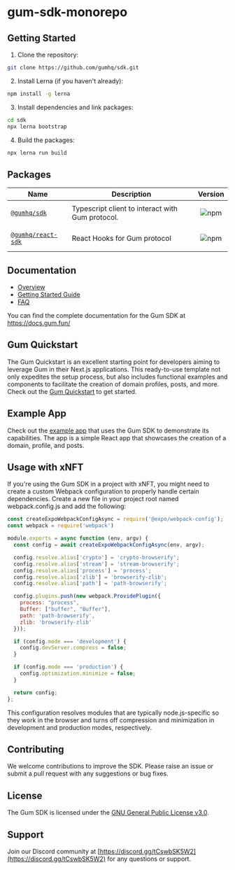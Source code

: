 # gum-sdk-monorepo

## Getting Started

1. Clone the repository:

```bash
git clone https://github.com/gumhq/sdk.git
```

2. Install Lerna (if you haven't already):

```bash
npm install -g lerna
```

3. Install dependencies and link packages:

```bash
cd sdk
npx lerna bootstrap
```

4. Build the packages:

```bash
npx lerna run build
```

## Packages

| Name                                                                              | Description                                      | Version                                                                                                   |
| --------------------------------------------------------------------------------- | ------------------------------------------------ | --------------------------------------------------------------------------------------------------------- |
| [`@gumhq/sdk`](https://github.com/gumhq/sdk/tree/master/packages/gpl-core)        | Typescript client to interact with Gum protocol. | <p align="center"><img alt="npm" src="https://img.shields.io/npm/v/@gumhq/sdk?color=%23d45bff"></p>       |
| [`@gumhq/react-sdk`](https://github.com/gumhq/sdk/tree/master/packages/react-sdk) | React Hooks for Gum protocol                     | <p align="center"><img alt="npm" src="https://img.shields.io/npm/v/@gumhq/react-sdk?color=%23d45bff"></p> |

## Documentation

- [Overview](https://docs.gum.fun/introduction/overview)
- [Getting Started Guide](https://docs.gum.fun/protocol-overview/quickstart)
- [FAQ](https://docs.gum.fun/introduction/faqs)

You can find the complete documentation for the Gum SDK at https://docs.gum.fun/

## Gum Quickstart

The Gum Quickstart is an excellent starting point for developers aiming to leverage Gum in their Next.js applications. This ready-to-use template not only expedites the setup process, but also includes functional examples and components to facilitate the creation of domain profiles, posts, and more. Check out the [Gum Quickstart](https://github.com/gumhq/gum-quickstart) to get started.

## Example App

Check out the [example app](https://github.com/gumhq/gum-example-app) that uses the Gum SDK to demonstrate its capabilities. The app is a simple React app that showcases the creation of a domain, profile, and posts.

## Usage with xNFT

If you're using the Gum SDK in a project with xNFT, you might need to create a custom Webpack configuration to properly handle certain dependencies.
Create a new file in your project root named webpack.config.js and add the following:
```javascript
const createExpoWebpackConfigAsync = require('@expo/webpack-config');
const webpack = require('webpack')

module.exports = async function (env, argv) {
  const config = await createExpoWebpackConfigAsync(env, argv);

  config.resolve.alias['crypto'] = 'crypto-browserify';
  config.resolve.alias['stream'] = 'stream-browserify';
  config.resolve.alias['process'] = 'process';
  config.resolve.alias['zlib'] = 'browserify-zlib';
  config.resolve.alias['path'] = 'path-browserify';

  config.plugins.push(new webpack.ProvidePlugin({
    process: "process",
    Buffer: ["buffer", "Buffer"],
    path: 'path-browserify',
    zlib: 'browserify-zlib'
  }));

  if (config.mode === 'development') {
    config.devServer.compress = false;
  }

  if (config.mode === 'production') {
    config.optimization.minimize = false;
  }

  return config;
};
```
This configuration resolves modules that are typically node.js-specific so they work in the browser and turns off compression and minimization in development and production modes, respectively.

## Contributing

We welcome contributions to improve the SDK. Please raise an issue or submit a pull request with any suggestions or bug fixes.

## License

The Gum SDK is licensed under the [GNU General Public License v3.0](https://github.com/gumhq/sdk/blob/master/LICENSE).

## Support

Join our Discord community at [https://discord.gg/tCswbSK5W2](https://discord.gg/tCswbSK5W2) for any questions or support.
